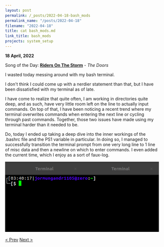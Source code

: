```yaml
---
layout: post
permalink: /_posts/2022-04-18-bash_mods
permalink_name: "/posts/2022-04-18"
filename: "2022-04-18"
title: cat bash_mods.md
link_title: bash_mods
projects: system_setup
---
```

**18 April, 2022**

Song of the Day: [**Riders On The Storm**](https://youtu.be/iv8GW1GaoIc) - *The Doors*

I wasted today messing around with my bash terminal.

I don't think I could come up with a nerdier statement than that, but I have been dissatisfied with my terminal as of late.

I have come to realize that quite often, I am working in directories quite deep, and as such, have very little room left on the line to actually input commands. On top of that, I have been noticing a recent trend where my terminal overwrites commands when entering the next line or cycling through past commands. Together, those two issues have made using my terminal harder than it needed to be.

Do, today I ended up taking a deep dive into the inner workings of the .bashrc file and the PS1 variable in particular. In doing so, I managed to successfully transition the terminal prompt from one very long line to 1 line of misc data and then a newline on which to enter commands. I even added the current time, which I enjoy as a sort of faux-log.

![terminal](/assets/images/ps1.png)

[< Prev](/_posts/2022-04-17-another_day,_another_java)    [Next >](/_posts/2022-04-23-sleep())
